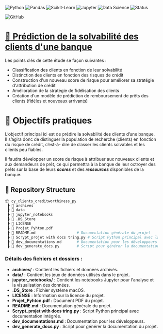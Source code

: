 ![Python](https://img.shields.io/badge/Python-3.8%2B-blue?logo=python)
![Pandas](https://img.shields.io/badge/Pandas-Data%20Processing-orange?logo=pandas)
![Scikit-Learn](https://img.shields.io/badge/Scikit--Learn-ML%20Modeling-yellow?logo=scikit-learn)
![Jupyter](https://img.shields.io/badge/Jupyter-Notebook-red?logo=jupyter)
![Data Science](https://img.shields.io/badge/Data%20Science-Machine%20Learning-success?logo=databricks)
![Status](https://img.shields.io/badge/Status-Active-brightgreen)

![GitHub](https://img.shields.io/github/stars/your-repo?style=social)
# [🏦 Prédiction de la solvabilité des clients d'une banque](https://github.com/smdlabtech/cy_clients_creditworthiness_py/tree/main)
Les points clés de cette étude se façon suivantes :  
- Classification des clients en fonction de leur solvabilité
- Distinction des clients en fonction des risques de crédit
- Construction d'un nouveau score de risque pour améliorer sa stratégie d'attribution de crédit
- Amélioration de la stratégie de fidélisation des clients
- Création d'un modèle de prédiction de remboursement de prêts des clients (fidèles et nouveaux arrivants)

# 🎯 Objectifs pratiques  
L’objectif principal ici est de prédire la solvabilité des clients d’une banque. Il s’agira
donc de distinguer la population de recherche (clients) en fonction du risque de crédit, c’est-à-
dire de classer les clients solvables et les clients peu fiables.  
  
Il faudra développer un score de risque à attribuer aux nouveaux clients et aux demandeurs de prêt, ce qui permettra
à la banque de leur octroyer des prêts sur la base de leurs ***scores*** et des ***ressources*** disponibles de la banque.


## 📂 Repository Structure

```bash
📦 cy_clients_creditworthiness_py
 ┣ 📂 archives
 ┣ 📂 data
 ┣ 📂 jupyter_notebooks
 ┣ 📜 .DS_Store
 ┣ 📜 LICENSE
 ┣ 📜 Projet_Pyhton.pdf
 ┣ 📜 README.md                   # Documentation générale du projet
 ┣ 📜 Scrypt_projet with docs tring.py # Script Python principal avec la documentation intégrée
 ┣ 📜 dev_documentations.md       # Documentation pour les développeurs
 ┣ 📜 dev_generate_docs.py        # Script pour générer la documentation
```

### Détails des fichiers et dossiers :

- **archives/** : Contient les fichiers et données archivés.
- **data/** : Contient les jeux de données utilisés dans le projet.
- **jupyter_notebooks/** : Contient les notebooks Jupyter pour l'analyse et la visualisation des données.
- **.DS_Store** : Fichier système macOS.
- **LICENSE** : Information sur la licence du projet.
- **Projet_Pyhton.pdf** : Document PDF du projet.
- **README.md** : Documentation générale du projet.
- **Scrypt_projet with docs tring.py** : Script Python principal avec documentation intégrée.
- **dev_documentations.md** : Documentation pour les développeurs.
- **dev_generate_docs.py** : Script pour générer la documentation du projet.
